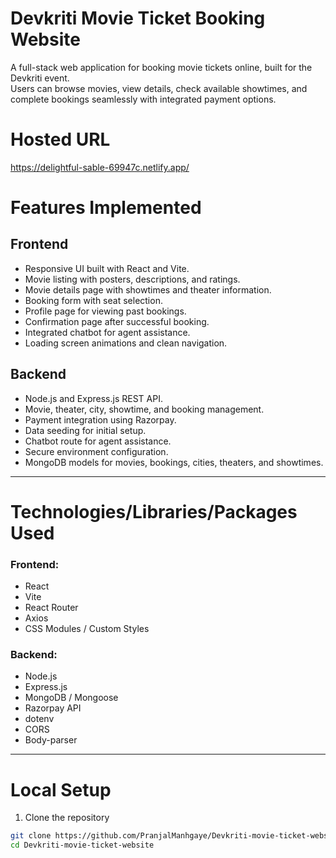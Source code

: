 # Devkriti Movie Ticket Booking Website

A full-stack web application for booking movie tickets online, built for the Devkriti event.  
Users can browse movies, view details, check available showtimes, and complete bookings seamlessly with integrated payment options.

# Hosted URL
https://delightful-sable-69947c.netlify.app/


# Features Implemented

## Frontend
- Responsive UI built with React and Vite.
- Movie listing with posters, descriptions, and ratings.
- Movie details page with showtimes and theater information.
- Booking form with seat selection.
- Profile page for viewing past bookings.
- Confirmation page after successful booking.
- Integrated chatbot for agent assistance.
- Loading screen animations and clean navigation.

## Backend
- Node.js and Express.js REST API.
- Movie, theater, city, showtime, and booking management.
- Payment integration using Razorpay.
- Data seeding for initial setup.
- Chatbot route for agent assistance.
- Secure environment configuration.
- MongoDB models for movies, bookings, cities, theaters, and showtimes.

---

# Technologies/Libraries/Packages Used
### Frontend:
- React
- Vite
- React Router
- Axios
- CSS Modules / Custom Styles

### Backend:
- Node.js
- Express.js
- MongoDB / Mongoose
- Razorpay API
- dotenv
- CORS
- Body-parser

---

# Local Setup

1. Clone the repository
```bash
git clone https://github.com/PranjalManhgaye/Devkriti-movie-ticket-website.git
cd Devkriti-movie-ticket-website
